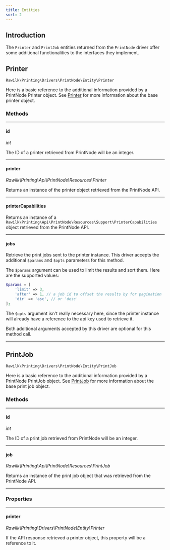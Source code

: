 ```yaml
---
title: Entities
sort: 2
---
```


## Introduction

The `Printer` and `PrintJob` entities returned from the `PrintNode` driver offer some additional functionalities to the interfaces they implement.

## Printer

`Rawilk\Printing\Drivers\PrintNode\Entity\Printer`

Here is a basic reference to the additional information provided by a PrintNode Printer object. See [Printer](/docs/laravel-printing/{version}/basic-usage/printer) for more information about the base printer object.

### Methods

<hr>

#### id

_int_

The ID of a printer retrieved from PrintNode will be an integer.

<hr>

#### printer

_Rawilk\Printing\Api\PrintNode\Resources\Printer_

Returns an instance of the printer object retrieved from the PrintNode API.

<hr>

#### printerCapabilities

Returns an instance of a `Rawilk\Printing\Api\PrintNode\Resources\Support\PrinterCapabilities` object retrieved from the PrintNode API.

<hr>

#### jobs

Retrieve the print jobs sent to the printer instance. This driver accepts the additional `$params` and `$opts` parameters for this method.

The `$params` argument can be used to limit the results and sort them. Here are the supported values:

```php
$params = [
    'limit' => 3,
    'after' => 1, // a job id to offset the results by for pagination
    'dir' => 'asc', // or 'desc'
];
```

The `$opts` argument isn't really necessary here, since the printer instance will already have a reference to the api key used to retrieve it.

Both additional arguments accepted by this driver are optional for this method call.

<hr>

## PrintJob

`Rawilk\Printing\Drivers\PrintNode\Entity\PrintJob`

Here is a basic reference to the additional information provided by a PrintNode PrintJob object. See [PrintJob](/docs/laravel-printing/{version}/basic-usage/print-job) for more information about the base print job object.

### Methods

<hr>

#### id

_int_

The ID of a print job retrieved from PrintNode will be an integer.

<hr>

#### job

_Rawilk\Printing\Api\PrintNode\Resources\PrintJob_

Returns an instance of the print job object that was retrieved from the PrintNode API.

<hr>

### Properties

<hr>

#### printer

_Rawilk\Printing\Drivers\PrintNode\Entity\Printer_

If the API response retrieved a printer object, this property will be a reference to it.
